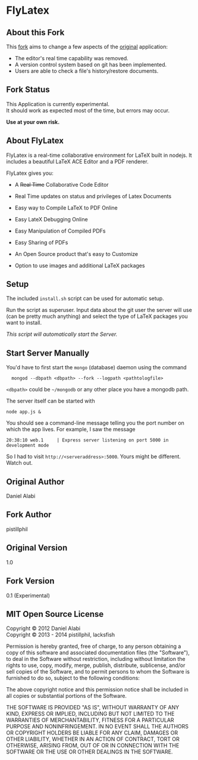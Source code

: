FlyLatex
========

About this Fork
----------------

This [fork](https://github.com/pistillphil/flylatex) aims to change a few aspects of the [original](https://github.com/alabid/flylatex) application:
* The editor's real time capability was removed.
* A version control system based on git has been implemented.
* Users are able to check a file's history/restore documents.

Fork Status
--------------
This Application is currently experimental.  
It should work as expected most of the time, but errors may occur.

**Use at your own risk.**

About FlyLatex
---------------

FlyLatex is a real-time collaborative environment for LaTeX built in nodejs.
It includes a beautiful LaTeX ACE Editor and a PDF renderer. 

FlyLatex gives you:

* A ~~Real Time~~ Collaborative Code Editor

* Real Time updates on status and privileges of Latex Documents

* Easy way to Compile LaTeX to PDF Online

* Easy LateX Debugging Online

* Easy Manipulation of Compiled PDFs

* Easy Sharing of PDFs

* An Open Source product that's easy to Customize

* Option to use images and additional LaTeX packages


Setup
-----

The included `install.sh` script can be used for automatic setup.

Run the script as superuser. Input data about the git user the server will use (can be pretty much anything) and select the type of LaTeX packages you want to install.

*This script will automatically start the Server.*

Start Server Manually
-----

You'd have to first start the `mongo` (database) daemon using the command

      mongod --dbpath <dbpath> --fork --logpath <pathtologfile>

`<dbpath>` could be `~/mongodb` or any other place you have a mongodb
path.

The server itself can be started with

    node app.js &

You should see a command-line message telling you the port number on which the app lives. For example, I saw the message

    20:38:10 web.1     | Express server listening on port 5000 in development mode

So I had to visit `http://<serveraddress>:5000`. Yours might be different. Watch out.
    

Original Author
------
Daniel Alabi

Fork Author
------
pistillphil

Original Version
-------
1.0

Fork Version
-------
0.1 (Experimental)

MIT Open Source License
-----------------------

Copyright &copy; 2012 Daniel Alabi  
Copyright &copy; 2013 - 2014 pistillphil, lacksfish

Permission is hereby granted, free of charge, to any person obtaining a copy of this software and associated documentation files (the "Software"), to deal in the Software without restriction, including without limitation the rights to use, copy, modify, merge, publish, distribute, sublicense, and/or sell copies of the Software, and to permit persons to whom the Software is furnished to do so, subject to the following conditions:

The above copyright notice and this permission notice shall be included in all copies or substantial portions of the Software.

THE SOFTWARE IS PROVIDED "AS IS", WITHOUT WARRANTY OF ANY KIND, EXPRESS OR IMPLIED, INCLUDING BUT NOT LIMITED TO THE WARRANTIES OF MERCHANTABILITY, FITNESS FOR A PARTICULAR PURPOSE AND NONINFRINGEMENT. IN NO EVENT SHALL THE AUTHORS OR COPYRIGHT HOLDERS BE LIABLE FOR ANY CLAIM, DAMAGES OR OTHER LIABILITY, WHETHER IN AN ACTION OF CONTRACT, TORT OR OTHERWISE, ARISING FROM, OUT OF OR IN CONNECTION WITH THE SOFTWARE OR THE USE OR OTHER DEALINGS IN THE SOFTWARE.